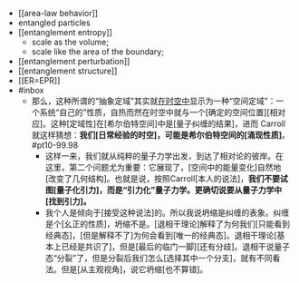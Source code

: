 - [[area-law behavior]]
- entangled particles
- [[entanglement entropy]]
    - scale as the volume;
    - scale like the area of the boundary;
- [[entanglement perturbation]]
- [[entanglement structure]]
- [[ER=EPR]]
- #inbox
    - 那么，这种所谓的“抽象定域”其实就[在时空中](https://www.zhihu.com/question/449902780/answer/1788838232)显示为一种“空间定域”：一个系统“自己的”性质，自热而然在时空中就与一个[确定的空间位置][相对应]。这种[定域性]在[希尔伯特空间]中是[量子纠缠的结果]，进而 Carroll 就这样猜想：**我们[日常经验的时空]，可能是希尔伯特空间的[涌现性质]**。 #pt10-99.98
        - 这样一来，我们就从纯粹的量子力学出发，到达了相对论的彼岸。在这里，第二个问题尤为重要：它展现了，[空间中的能量变化]自然地[改变了几何结构]。也就是说，按照Carroll[本人的说法]，**我们不要试图[量子化引力]，而是“引力化”量子力学。更确切说要从量子力学中[找到引力]。**
        - 我个人是倾向于[接受这种说法]的。所以我说坍缩是纠缠的表象。纠缠是个[幺正的性质]，坍缩不是。[退相干理论]解释了为何我们[只能看到经典态]，[但是解释不了]为何会看到[唯一的经典态]。退相干理论[基本上已经是共识了]，但是[最后的临门一脚][还有分歧]。退相干说量子态“分裂”了，但是分裂后我们怎么[选择其中一个分支]，就有不同看法。但是[从主观视角]，说它坍缩[也不算错]。
